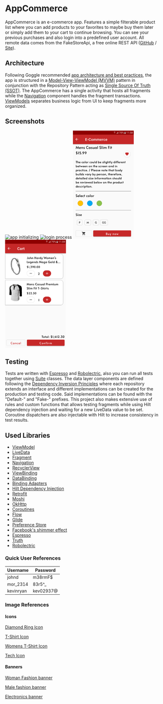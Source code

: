 # AppCommerce

AppCommerce is an e-commerce app. Features a simple filterable product list where you can add products to your favorites to maybe buy them later or
simply add them to your cart to continue browsing. You can see your previous purchases and also login into a predefined user account. All remote data
comes from the FakeStoreApi, a free online REST API ([GitHub](https://github.com/keikaavousi/fake-store-api) / [Site](https://fakestoreapi.com/)).

## Architecture

Following Goggle recommended [app architecture and best practices](https://developer.android.com/topic/architecture), the app is structured in
a [Model-View-ViewModel (MVVM)](https://en.wikipedia.org/wiki/Model%E2%80%93view%E2%80%93viewmodel) pattern in conjunction with the Repository Pattern
acting as [Single Source Of Truth (SSOT)](https://en.wikipedia.org/wiki/Single_source_of_truth). The AppCommerce has a single activity that hosts all
fragments while the [Navigation](https://developer.android.com/guide/navigation) component handles the fragment
transactions. [ViewModels](https://developer.android.com/topic/libraries/architecture/viewmodel) separates business logic from UI to keep fragments
more organized.

## Screenshots

<p float="left">
  <img src="screenshots/video_start.gif" width="200" alt="app initializing">
  <img src="screenshots/video_login.gif" width="200" alt="login process">
  <img src="screenshots/screenshot_product_detail_full.png" width="200" alt="full product detail">
  <img src="screenshots/screenshot_cart.png" width="200" alt="cart">
</p>

## Testing

Tests are written with [Espresso](https://developer.android.com/training/testing/espresso) and [Robolectric](https://robolectric.org/), also you can
run all tests together using [Suite](https://junit.org/junit4/javadoc/4.13/org/junit/runners/Suite.html) classes. The data layer components are
defined following the [Dependency Inversion Principles](https://pt.wikipedia.org/wiki/Princ%C3%ADpio_da_invers%C3%A3o_de_depend%C3%AAncia)
where each repository extends an interface and different implementations can be created for the production and testing code. Said implementations can
be found with the "Default-" and "Fake-" prefixes. This project also makes extensive use of rules and custom functions that allows testing fragments
while using Hilt dependency injection and waiting for a new LiveData value to be set. Coroutine dispatchers are also injectable with Hilt to increase
consistency in test results.

## Used Libraries

- [ViewModel](https://developer.android.com/topic/libraries/architecture/viewmodel)
- [LiveData](https://developer.android.com/topic/libraries/architecture/livedata)
- [Fragment](https://developer.android.com/guide/fragments)
- [Navigation](https://developer.android.com/guide/navigation)
- [RecyclerView](https://developer.android.com/develop/ui/views/layout/recyclerview)
- [ViewBinding](https://developer.android.com/topic/libraries/view-binding)
- [DataBinding](https://developer.android.com/topic/libraries/data-binding)
- [Binding Adapters](https://developer.android.com/topic/libraries/data-binding/binding-adapters)
- [Hilt Dependency Injection](https://dagger.dev/hilt/)
- [Retrofit](https://square.github.io/retrofit/)
- [Moshi](https://github.com/square/moshi/)
- [OkHttp](https://square.github.io/okhttp/)
- [Coroutines](https://kotlinlang.org/docs/coroutines-guide.html)
- [Flow](https://developer.android.com/kotlin/flow)
- [Glide](https://bumptech.github.io/glide/)
- [Preference Store](https://developer.android.com/topic/libraries/architecture/datastore)
- [Facebook's shimmer effect](https://github.com/facebook/shimmer-android)
- [Espresso](https://developer.android.com/training/testing/espresso)
- [Truth](https://truth.dev/)
- [Robolectric](https://robolectric.org/)

### Quick User References

| Username  | Password  |
|-----------|-----------|
| johnd     | m38rmF$   |
| mor_2314  | 83r5^_    |
| kevinryan | kev02937@ |

### Image References

#### Icons

[Diamond Ring Icon](https://icons8.com/icon/19632/diamond-ring)

[T-Shirt Icon](https://icons8.com/icon/105819/t-shirt)

[Womens T-Shirt Icon](https://icons8.com/icon/25497/womens-t-shirt)

[Tech Icon](https://icons8.com/icon/ifjgL624vDhJ/technology)

#### Banners

[Woman Fashion banner](https://www.freepik.com/photos/happy-moments)

[Male fashion banner](https://www.freepik.com/free-photo/business-man-coat-talking-phone-outside_1619086.htm#query=male%20fashion&position=43&from_view=keyword)

[Electronics banner](https://www.freepik.com/free-photo/beautiful-young-woman-home-office-working-from-home-teleworking-concept_11013620.htm#query=coffee%20work&position=10&from_view=keyword")